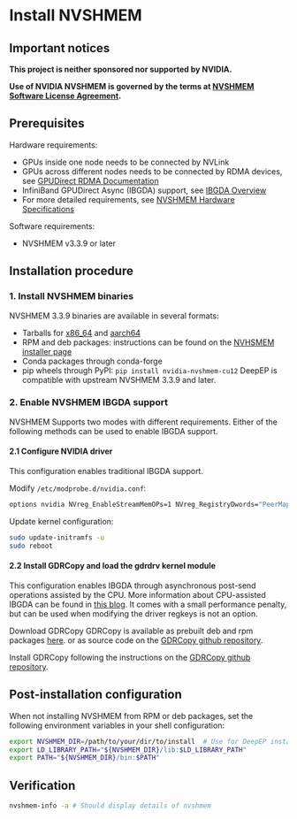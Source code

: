 # Install NVSHMEM

## Important notices

**This project is neither sponsored nor supported by NVIDIA.**

**Use of NVIDIA NVSHMEM is governed by the terms at [NVSHMEM Software License Agreement](https://docs.nvidia.com/nvshmem/api/sla.html).**

## Prerequisites

Hardware requirements:
   - GPUs inside one node needs to be connected by NVLink
   - GPUs across different nodes needs to be connected by RDMA devices, see [GPUDirect RDMA Documentation](https://docs.nvidia.com/cuda/gpudirect-rdma/)
   - InfiniBand GPUDirect Async (IBGDA) support, see [IBGDA Overview](https://developer.nvidia.com/blog/improving-network-performance-of-hpc-systems-using-nvidia-magnum-io-nvshmem-and-gpudirect-async/)
   - For more detailed requirements, see [NVSHMEM Hardware Specifications](https://docs.nvidia.com/nvshmem/release-notes-install-guide/install-guide/abstract.html#hardware-requirements)

Software requirements:
   - NVSHMEM v3.3.9 or later

## Installation procedure

### 1. Install NVSHMEM binaries

NVSHMEM 3.3.9 binaries are available in several formats:
   - Tarballs for  [x86_64](https://developer.download.nvidia.com/compute/nvshmem/redist/libnvshmem/linux-x86_64/libnvshmem-linux-x86_64-3.3.9_cuda12-archive.tar.xz) and [aarch64](https://developer.download.nvidia.com/compute/nvshmem/redist/libnvshmem/linux-sbsa/libnvshmem-linux-sbsa-3.3.9_cuda12-archive.tar.xz)
   - RPM and deb packages: instructions can be found on the [NVHSMEM installer page](https://developer.nvidia.com/nvshmem-downloads?target_os=Linux)
   - Conda packages through conda-forge
   - pip wheels through PyPI: `pip install nvidia-nvshmem-cu12`
DeepEP is compatible with upstream NVSHMEM 3.3.9 and later.


### 2. Enable NVSHMEM IBGDA support

NVSHMEM Supports two modes with different requirements. Either of the following methods can be used to enable IBGDA support.

#### 2.1 Configure NVIDIA driver

This configuration enables traditional IBGDA support.

Modify `/etc/modprobe.d/nvidia.conf`:

```bash
options nvidia NVreg_EnableStreamMemOPs=1 NVreg_RegistryDwords="PeerMappingOverride=1;"
```

Update kernel configuration:

```bash
sudo update-initramfs -u
sudo reboot
```

#### 2.2 Install GDRCopy and load the gdrdrv kernel module

This configuration enables IBGDA through asynchronous post-send operations assisted by the CPU. More information about CPU-assisted IBGDA can be found in [this blog](https://developer.nvidia.com/blog/enhancing-application-portability-and-compatibility-across-new-platforms-using-nvidia-magnum-io-nvshmem-3-0/#cpu-assisted_infiniband_gpu_direct_async%C2%A0).
It comes with a small performance penalty, but can be used when modifying the driver regkeys is not an option.

Download GDRCopy
GDRCopy is available as prebuilt deb and rpm packages [here](https://developer.download.nvidia.com/compute/redist/gdrcopy/). or as source code on the [GDRCopy github repository](https://github.com/NVIDIA/gdrcopy).

Install GDRCopy following the instructions on the [GDRCopy github repository](https://github.com/NVIDIA/gdrcopy?tab=readme-ov-file#build-and-installation).

## Post-installation configuration

When not installing NVSHMEM from RPM or deb packages, set the following environment variables in your shell configuration:

```bash
export NVSHMEM_DIR=/path/to/your/dir/to/install  # Use for DeepEP installation
export LD_LIBRARY_PATH="${NVSHMEM_DIR}/lib:$LD_LIBRARY_PATH"
export PATH="${NVSHMEM_DIR}/bin:$PATH"
```

## Verification

```bash
nvshmem-info -a # Should display details of nvshmem
```

<!-- Auto-update: 2025-10-14T12:03:08.092816 -->
